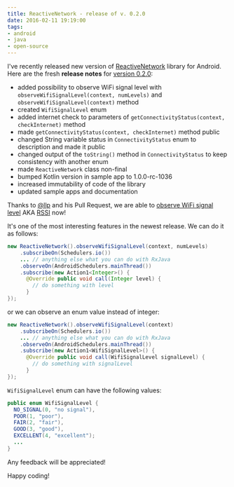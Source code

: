 ```yaml
---
title: ReactiveNetwork - release of v. 0.2.0
date: 2016-02-11 19:19:00
tags:
- android
- java
- open-source
---
```


I've recently released new version of [ReactiveNetwork](https://github.com/pwittchen/ReactiveNetwork) library for Android. Here are the fresh **release notes** for [version 0.2.0](https://github.com/pwittchen/ReactiveNetwork/releases/tag/v0.2.0):

*   added possibility to observe WiFi signal level with `observeWifiSignalLevel(context, numLevels)` and `observeWifiSignalLevel(context)` method
*   created `WifiSignalLevel` enum
*   added internet check to parameters of `getConnectivityStatus(context, checkInternet)` method
*   made `getConnectivityStatus(context, checkInternet)` method public
*   changed String variable status in `ConnectivityStatus` enum to description and made it public
*   changed output of the `toString()` method in `ConnectivityStatus` to keep consistency with another enum
*   made `ReactiveNetwork` class non-final
*   bumped Kotlin version in sample app to 1.0.0-rc-1036
*   increased immutability of code of the library
*   updated sample apps and documentation

Thanks to [@llp](https://github.com/llp) and his Pull Request, we are able to [observe WiFi signal level](https://github.com/pwittchen/ReactiveNetwork#observing-wifi-signal-level) AKA [RSSI](https://en.wikipedia.org/wiki/Received_signal_strength_indication) now! 

It's one of the most interesting features in the newest release. We can do it as follows: 

```java
new ReactiveNetwork().observeWifiSignalLevel(context, numLevels)
    .subscribeOn(Schedulers.io())
    ... // anything else what you can do with RxJava
    .observeOn(AndroidSchedulers.mainThread())
    .subscribe(new Action1<Integer>() {
      @Override public void call(Integer level) {
        // do something with level
      }
});
```

or we can observe an enum value instead of integer: 

```java
new ReactiveNetwork().observeWifiSignalLevel(context)
    .subscribeOn(Schedulers.io())
    ... // anything else what you can do with RxJava
    .observeOn(AndroidSchedulers.mainThread())
    .subscribe(new Action1<WifiSignalLevel>() {
      @Override public void call(WifiSignalLevel signalLevel) {
        // do something with signalLevel
      }
});
```


`WifiSignalLevel` enum can have the following values:

```java
public enum WifiSignalLevel {
  NO_SIGNAL(0, "no signal"),
  POOR(1, "poor"),
  FAIR(2, "fair"),
  GOOD(3, "good"),
  EXCELLENT(4, "excellent");
  ...
}
```

Any feedback will be appreciated! 

Happy coding!